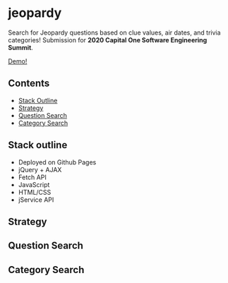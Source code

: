 # jeopardy
Search for Jeopardy questions based on clue values, air dates, and trivia categories!
Submission for **2020 Capital One Software Engineering Summit**.

[Demo!](https://raymondzouu.github.io/jeopardy/)

## Contents
- [Stack Outline](#stack-outline)
- [Strategy](#strategy)
- [Question Search](#question-search)
- [Category Search](#category-search)

## Stack outline
* Deployed on Github Pages
* jQuery + AJAX
* Fetch API
* JavaScript
* HTML/CSS
* jService API

## Strategy

## Question Search

## Category Search



